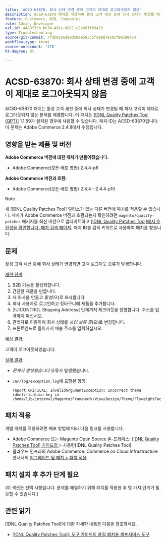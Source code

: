 ```yaml
---
title: 'ACSD-63870: 회사 상태 변경 중에 고객이 제대로 로그아웃되지 않음'
description: ACSD-63870 패치를 적용하여 활성 고객 세션 중에 회사 상태가 변경될 때 회사 고객이 제대로 로그아웃되지 않는 Adobe Commerce 문제를 해결합니다.
feature: Customers, B2B, Companies
role: Admin, Developer
exl-id: 4488f3cb-bb34-491e-8821-c2e98ff69429
type: Troubleshooting
source-git-commit: 7fdb02a6d89d50ea593c5fd99d78101f89198424
workflow-type: tm+mt
source-wordcount: '376'
ht-degree: 0%

---
```


# ACSD-63870: 회사 상태 변경 중에 고객이 제대로 로그아웃되지 않음

ACSD-63870 패치는 활성 고객 세션 중에 회사 상태가 변경될 때 회사 고객이 제대로 로그아웃되지 않는 문제를 해결합니다. 이 패치는 [[!DNL Quality Patches Tool (QPT)]](/help/tools/quality-patches-tool/quality-patches-tool-to-self-serve-quality-patches.md) 1.1.59가 설치된 경우에 사용할 수 있습니다. 패치 ID는 ACSD-63870입니다. 이 문제는 Adobe Commerce 2.4.8에서 수정됩니다.

## 영향을 받는 제품 및 버전

**Adobe Commerce 버전에 대한 패치가 만들어졌습니다.**

* Adobe Commerce(모든 배포 방법) 2.4.4-p6

**Adobe Commerce 버전과 호환:**

* Adobe Commerce(모든 배포 방법) 2.4.4 - 2.4.4-p10

>[!NOTE]
>
>새 [!DNL Quality Patches Tool] 릴리스가 있는 다른 버전에 패치를 적용할 수 있습니다. 패치가 Adobe Commerce 버전과 호환되는지 확인하려면 `magento/quality-patches` 패키지를 최신 버전으로 업데이트하고 [[!DNL Quality Patches Tool]에서 호환성을 확인합니다. 패치 검색 페이지](https://experienceleague.adobe.com/tools/commerce-quality-patches/index.html?lang=ko). 패치 ID를 검색 키워드로 사용하여 패치를 찾습니다.

## 문제

활성 고객 세션 중에 회사 상태가 변경되면 고객 로그아웃 오류가 발생합니다.

<u>재현 단계</u>:

1. B2B 기능을 활성화합니다.
1. 간단한 제품을 만듭니다.
1. 새 회사를 만들고 *활성*(으)로 표시합니다.
1. 회사 사용자로 로그인하고 장바구니에 제품을 추가합니다.
1. [!UICONTROL Shipping Address] 단계까지 체크아웃을 진행합니다. 주소를 입력하지 마십시오.
1. 관리자로 이동하여 회사 상태를 *승인 보류 중*(으)로 변경합니다.
1. 프론트엔드로 돌아가서 배송 주소를 입력하십시오.

<u>예상 결과</u>:

고객이 로그아웃되었습니다.

<u>실제 결과</u>:

* *문제가 발생했습니다* 오류가 발생했습니다.
* `var/log/exception.log`에 포함된 항목:

  ```
  report.CRITICAL: InvalidArgumentException: Incorrect theme identification key in /home/lib/internal/Magento/Framework/View/Design/Theme/FlyweightFactory.php:60
  ```


## 패치 적용

개별 패치를 적용하려면 배포 방법에 따라 다음 링크를 사용합니다.

* Adobe Commerce 또는 Magento Open Source 온-프레미스: [[!DNL Quality Patches Tool]  가이드의 ](/help/tools/quality-patches-tool/usage.md)> 사용량[!DNL Quality Patches Tool]
* 클라우드 인프라의 Adobe Commerce: Commerce on Cloud Infrastructure 안내서의 [업그레이드 및 패치 > 패치 적용](https://experienceleague.adobe.com/docs/commerce-cloud-service/user-guide/develop/upgrade/apply-patches.html?lang=ko).

## 패치 설치 후 추가 단계 필요

(이 섹션은 선택 사항입니다. 문제를 해결하기 위해 패치를 적용한 후 몇 가지 단계가 필요할 수 있습니다.) 

## 관련 읽기

[!DNL Quality Patches Tool]에 대한 자세한 내용은 다음을 참조하세요.

* [[!DNL Quality Patches Tool]: 도구 가이드의 품질 패치용 셀프서비스 도구](/help/tools/quality-patches-tool/quality-patches-tool-to-self-serve-quality-patches.md).
